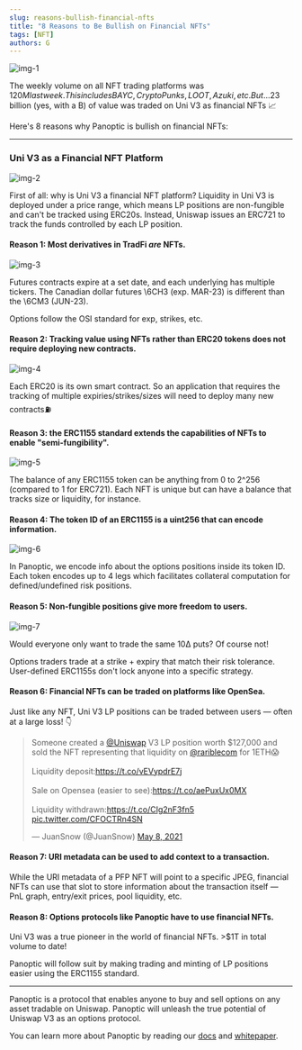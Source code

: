 ```yaml
---
slug: reasons-bullish-financial-nfts
title: "8 Reasons to Be Bullish on Financial NFTs"
tags: [NFT]
authors: G
---
```

![img-1](./img-1.jpg)

The weekly volume on all NFT trading platforms was $120M last week. This includes BAYC, CryptoPunks, LOOT, Azuki, etc. But...$23 billion (yes, with a B) of value was traded on Uni V3 as financial NFTs 📈

Here's 8 reasons why Panoptic is bullish on financial NFTs:

<!--truncate-->

---

### Uni V3 as a Financial NFT Platform
![img-2](./img-2.jpg)

First of all: why is Uni V3 a financial NFT platform? Liquidity in Uni V3 is deployed under a price range, which means LP positions are non-fungible and can't be tracked using ERC20s. Instead, Uniswap issues an ERC721 to track the funds controlled by each LP position.

#### Reason 1: Most derivatives in TradFi *are* NFTs.
![img-3](./img-3.jpg)

Futures contracts expire at a set date, and each underlying has multiple tickers. The Canadian dollar futures \6CH3 (exp. MAR-23) is different than the \6CM3 (JUN-23).

Options follow the OSI standard for exp, strikes, etc.

#### Reason 2: Tracking value using NFTs rather than ERC20 tokens does not require deploying new contracts.
![img-4](./img-4.png)

Each ERC20 is its own smart contract. So an application that requires the tracking of multiple expiries/strikes/sizes will need to deploy many new contracts⛽️

#### Reason 3: the ERC1155 standard extends the capabilities of NFTs to enable "semi-fungibility".
![img-5](./img-5.png)

The balance of any ERC1155 token can be anything from 0 to 2^256 (compared to 1 for ERC721). Each NFT is unique but can have a balance that tracks size or liquidity, for instance.


#### Reason 4: The token ID of an ERC1155 is a uint256 that can encode information.
![img-6](./img-6.png)

In Panoptic, we encode info about the options positions inside its token ID. Each token encodes up to 4 legs which facilitates collateral computation for defined/undefined risk positions.

#### Reason 5: Non-fungible positions give more freedom to users.
![img-7](./img-7.png)

Would everyone only want to trade the same 10∆ puts? Of course not!

Options traders trade at a strike + expiry that match their risk tolerance. User-defined ERC1155s don't lock anyone into a specific strategy.

#### Reason 6: Financial NFTs can be traded on platforms like OpenSea.

Just like any NFT, Uni V3 LP positions can be traded between users — often at a large loss! 👇

<blockquote class="twitter-tweet"><p lang="en" dir="ltr">Someone created a <a href="https://twitter.com/Uniswap?ref_src=twsrc%5Etfw">@Uniswap</a> V3 LP position worth $127,000 and sold the NFT representing that liquidity on <a href="https://twitter.com/rariblecom?ref_src=twsrc%5Etfw">@rariblecom</a> for 1ETH😱<br/><br/>Liquidity deposit:<a href="https://t.co/vEVypdrE7j">https://t.co/vEVypdrE7j</a><br/><br/>Sale on Opensea (easier to see):<a href="https://t.co/aePuxUx0MX">https://t.co/aePuxUx0MX</a><br/><br/>Liquidity withdrawn:<a href="https://t.co/CIg2nF3fn5">https://t.co/CIg2nF3fn5</a> <a href="https://t.co/CFOCTRn4SN">pic.twitter.com/CFOCTRn4SN</a></p>&mdash; JuanSnow (@JuanSnow) <a href="https://twitter.com/JuanSnow/status/1391114572623319041?ref_src=twsrc%5Etfw">May 8, 2021</a></blockquote> <script async src="https://platform.twitter.com/widgets.js" charset="utf-8"></script>

#### Reason 7: URI metadata can be used to add context to a transaction.

While the URI metadata of a PFP NFT will point to a specific JPEG, financial NFTs can use that slot to store information about the transaction itself — PnL graph, entry/exit prices, pool liquidity, etc.

#### Reason 8: Options protocols like Panoptic have to use financial NFTs.

Uni V3 was a true pioneer in the world of financial NFTs. >$1T in total volume to date!

Panoptic will follow suit by making trading and minting of LP positions easier using the ERC1155 standard.

---

Panoptic is a protocol that enables anyone to buy and sell options on any asset tradable on Uniswap. Panoptic will unleash the true potential of Uniswap V3 as an options protocol.

You can learn more about Panoptic by reading our [docs](https://docs.panoptic.xyz/) and [whitepaper](https://paper.panoptic.xyz/).